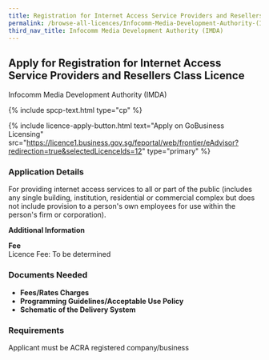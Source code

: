 ```yaml
---
title: Registration for Internet Access Service Providers and Resellers Class Licence
permalink: /browse-all-licences/Infocomm-Media-Development-Authority-(IMDA)/Registration-for-Internet-Access-Service-Providers-and-Resellers-Class-Licence
third_nav_title: Infocomm Media Development Authority (IMDA)
---
```


## Apply for Registration for Internet Access Service Providers and Resellers Class Licence

Infocomm Media Development Authority (IMDA)

{% include spcp-text.html type="cp" %}

{% include licence-apply-button.html text="Apply on GoBusiness Licensing" src="https://licence1.business.gov.sg/feportal/web/frontier/eAdvisor?redirection=true&selectedLicenceIds=12" type="primary" %}

<H3>Application Details</H3>

<p>For providing internet access services to all or part of the public (includes any single building, institution, residential or commercial complex but does not include provision to a person's own employees for use within the person's firm or corporation).</p>

<strong>Additional Information</strong>

<p><strong>Fee</strong><br />Licence Fee: To be determined</p>

<H3>Documents Needed</H3>

<ul>
 <li><strong>Fees/Rates Charges</strong></li>
 <li><strong>Programming Guidelines/Acceptable Use Policy</strong></li>
 <li><strong>Schematic of the Delivery System</strong></li>
 </ul>

<H3>Requirements</H3>

Applicant must be ACRA registered company/business


